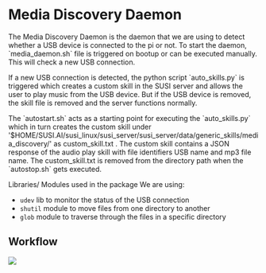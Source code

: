 # Media Discovery Daemon
<p>
The Media Discovery Daemon is the daemon that we are using to detect whether a USB device is connected to the pi or not. To start the daemon, `media_daemon.sh` file is triggered on bootup or can be executed manually. This will check a new USB connection.
</p>
<p>
If a new USB connection is detected, the python script `auto_skills.py` is triggered which creates a custom skill in the SUSI server and allows the user to play music from the USB device. But if the USB device is removed, the skill file is removed and the server functions normally.
<p/> 

<p>
The `autostart.sh` acts as a starting point for executing the `auto_skills.py` which in turn creates the custom skill under '$HOME/SUSI.AI/susi_linux/susi_server/susi_server/data/generic_skills/media_discovery/' as custom_skill.txt . The custom skill contains a JSON response of the audio play skill with file identifiers USB name and mp3 file name. 
The custom_skill.txt is removed from the directory path when the `autostop.sh` gets executed. 
</p>  

Libraries/ Modules used in the package
We are using:
* `udev` lib to monitor the status of the USB connection
* `shutil` module to move files from one directory to another
* `glob` module to traverse through the files in a specific directory


## Workflow

<img src="https://raw.github.com/fossasia/susi_linux/docs/images/media_daemon.svg">

